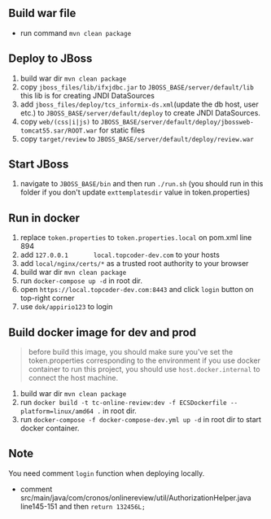 ## Build war file

  - run command `mvn clean package`

## Deploy to JBoss

1. build war dir `mvn clean package`
2. copy `jboss_files/lib/ifxjdbc.jar` to `JBOSS_BASE/server/default/lib` this lib is for creating JNDI DataSources
3. add `jboss_files/deploy/tcs_informix-ds.xml`(update the db host, user etc.) to `JBOSS_BASE/server/default/deploy` to create JNDI DataSources.
4. copy `web/(css|i|js)` to `JBOSS_BASE/server/default/deploy/jbossweb-tomcat55.sar/ROOT.war` for static files
5. copy `target/review` to `JBOSS_BASE/server/default/deploy/review.war`

## Start JBoss

1. navigate to `JBOSS_BASE/bin` and then run `./run.sh` (you should run in this folder if you don't update `exttemplatesdir` value in token.properties)

## Run in docker

1. replace `token.properties` to `token.properties.local` on pom.xml line 894
2. add `127.0.0.1       local.topcoder-dev.com` to your hosts
3. add `local/nginx/certs/*` as a trusted root authority to your browser
4. build war dir `mvn clean package`
5. run `docker-compose up -d` in root dir.
6. open `https://local.topcoder-dev.com:8443` and click `login` button on top-right corner
7. use `dok/appirio123` to login

## Build docker image for dev and prod

> before build this image, you should make sure you've set the token.properties corresponding to the environment
> if you use docker container to run this project, you should use `host.docker.internal` to connect the host machine.
 
1. build war dir `mvn clean package`
2. run `docker build -t tc-online-review:dev -f ECSDockerfile --platform=linux/amd64 .` in root dir.
3. run `docker-compose -f docker-compose-dev.yml up -d` in root dir to start docker container.

## Note

You need comment `login` function when deploying locally.

- comment src/main/java/com/cronos/onlinereview/util/AuthorizationHelper.java line145-151 and then `return 132456L;`